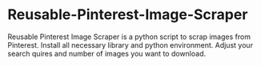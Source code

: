 # Reusable-Pinterest-Image-Scraper
Reusable Pinterest Image Scraper is a python script to scrap images from Pinterest. Install all necessary library and python environment. Adjust your search quires and number of images you want to download.

